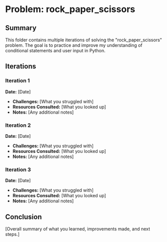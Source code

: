 # Problem: rock_paper_scissors

## Summary
This folder contains multiple iterations of solving the "rock_paper_scissors" problem. The goal is to practice and improve my understanding of conditional statements and user input in Python.

## Iterations

### Iteration 1
**Date:** [Date]
- **Challenges:** [What you struggled with]
- **Resources Consulted:** [What you looked up]
- **Notes:** [Any additional notes]

### Iteration 2
**Date:** [Date]
- **Challenges:** [What you struggled with]
- **Resources Consulted:** [What you looked up]
- **Notes:** [Any additional notes]

### Iteration 3
**Date:** [Date]
- **Challenges:** [What you struggled with]
- **Resources Consulted:** [What you looked up]
- **Notes:** [Any additional notes]

## Conclusion
[Overall summary of what you learned, improvements made, and next steps.]